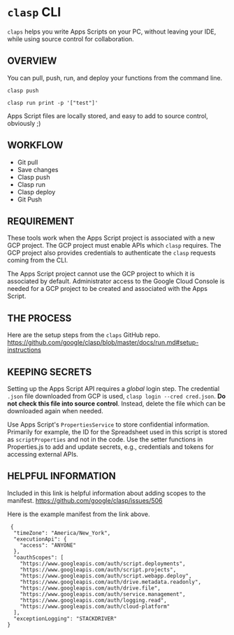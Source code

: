 # `clasp` CLI
`claps` helps you write Apps Scripts on your PC, without leaving your IDE, while using source control for collaboration.

## OVERVIEW
You can pull, push, run, and deploy your functions from the command line.

`clasp push`

`clasp run print -p '["test"]'`

Apps Script files are locally stored, and easy to add to source control, obviously ;)

## WORKFLOW
* Git pull
* Save changes
* Clasp push
* Clasp run
* Clasp deploy
* Git Push

## REQUIREMENT
These tools work when the Apps Script project is associated with a new GCP project. The GCP project must enable APIs which `clasp` requires. The GCP project also provides credentials to authenticate the `clasp` requests coming from the CLI.

The Apps Script project cannot use the GCP project to which it is associated by default. Administrator access to the Google Cloud Console is needed for a GCP project to be created and associated with the Apps Script.

 ## THE PROCESS
 Here are the setup steps from the `claps` GitHub repo.
 https://github.com/google/clasp/blob/master/docs/run.md#setup-instructions

 ## KEEPING SECRETS
 Setting up the Apps Script API requires a *global* login step. The credential `.json` file downloaded from GCP is used, `clasp login --cred cred.json`. **Do not check this file into source control**. Instead, delete the file which can be downloaded again when needed.

 Use Apps Script's `PropertiesService` to store confidential information. Primarily for example, the ID for the Spreadsheet used in this script is stored as `scriptProperties` and not in the code. Use the setter functions in Properties.js to add and update secrets, e.g.,  credentials and tokens for accessing external APIs.

 ## HELPFUL INFORMATION
 Included in this link is helpful information about adding scopes to the manifest.
 https://github.com/google/clasp/issues/506

Here is the example manifest from the link above.
```
 {
  "timeZone": "America/New_York",
  "executionApi": {
    "access": "ANYONE"
  },
  "oauthScopes": [
    "https://www.googleapis.com/auth/script.deployments",
    "https://www.googleapis.com/auth/script.projects",
    "https://www.googleapis.com/auth/script.webapp.deploy",
    "https://www.googleapis.com/auth/drive.metadata.readonly",
    "https://www.googleapis.com/auth/drive.file",
    "https://www.googleapis.com/auth/service.management",
    "https://www.googleapis.com/auth/logging.read",
    "https://www.googleapis.com/auth/cloud-platform"
  ],
  "exceptionLogging": "STACKDRIVER"
}
```